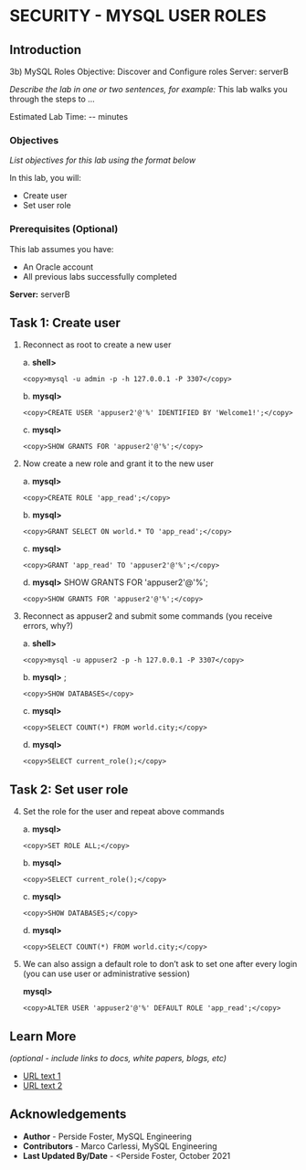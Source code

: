 # SECURITY - MYSQL USER ROLES

## Introduction

3b) MySQL Roles
Objective: Discover and Configure roles
Server: serverB

*Describe the lab in one or two sentences, for example:* This lab walks you through the steps to ...

Estimated Lab Time: -- minutes

### Objectives

*List objectives for this lab using the format below*

In this lab, you will:
* Create user
* Set user role

### Prerequisites (Optional)

This lab assumes you have:
* An Oracle account
* All previous labs successfully completed

**Server:** serverB

## Task 1: Create user
1.	Reconnect as root to create a new user
	
	a. **shell>** 
    ```
    <copy>mysql -u admin -p -h 127.0.0.1 -P 3307</copy>
    ```
	b. **mysql>** 
    ```
    <copy>CREATE USER 'appuser2'@'%' IDENTIFIED BY 'Welcome1!';</copy>
    ```
	c. **mysql>** 

    ```
    <copy>SHOW GRANTS FOR 'appuser2'@'%';</copy>
    ```
2.	Now create a new role and grant it to the new user
	
	a. **mysql>** 
    ```
    <copy>CREATE ROLE 'app_read';</copy>
    ```
	b. **mysql>** 
    ```
    <copy>GRANT SELECT ON world.* TO 'app_read';</copy>
    ```
	c. **mysql>** 
    ```
    <copy>GRANT 'app_read' TO 'appuser2'@'%';</copy>
    ```
	d. **mysql>** SHOW GRANTS FOR 'appuser2'@'%';
    ```
    <copy>SHOW GRANTS FOR 'appuser2'@'%';</copy>
    ```
3.	Reconnect as appuser2 and submit some commands (you receive errors, why?)
	
	a. **shell>** 
    ```
    <copy>mysql -u appuser2 -p -h 127.0.0.1 -P 3307</copy>
    ```
	b. **mysql>** ; 
    ```
    <copy>SHOW DATABASES</copy>
    ```
	c. **mysql>** 
    ```
    <copy>SELECT COUNT(*) FROM world.city;</copy>
    ```
	d. **mysql>** 
    ```
    <copy>SELECT current_role();</copy>
    ```
## Task 2: Set user role
4.	Set the role for the user and repeat above commands

	a. **mysql>** 
    ```
    <copy>SET ROLE ALL;</copy>
    ```
	b. **mysql>** 
    ```
    <copy>SELECT current_role();</copy>
    ```
	c. **mysql>**  
    ```
    <copy>SHOW DATABASES;</copy>
    ```
	d. **mysql>** 
    ```
    <copy>SELECT COUNT(*) FROM world.city;</copy>
    ```
5.	We can also assign a default role to don’t ask to set one after every login (you can use user or administrative session)

	**mysql>** 
    ```
    <copy>ALTER USER 'appuser2'@'%' DEFAULT ROLE 'app_read';</copy>
    ```

## Learn More

*(optional - include links to docs, white papers, blogs, etc)*

* [URL text 1](http://docs.oracle.com)
* [URL text 2](http://docs.oracle.com)

## Acknowledgements
* **Author** - Perside Foster, MySQL Engineering
* **Contributors** -  Marco Carlessi, MySQL Engineering
* **Last Updated By/Date** - <Perside Foster, October 2021
